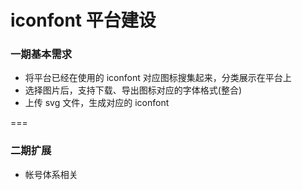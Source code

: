 # iconfont 平台建设

### 一期基本需求
+ 将平台已经在使用的 iconfont 对应图标搜集起来，分类展示在平台上
+ 选择图片后，支持下载、导出图标对应的字体格式(整合)
+ 上传 svg 文件，生成对应的 iconfont

=== 
### 二期扩展
+ 帐号体系相关
